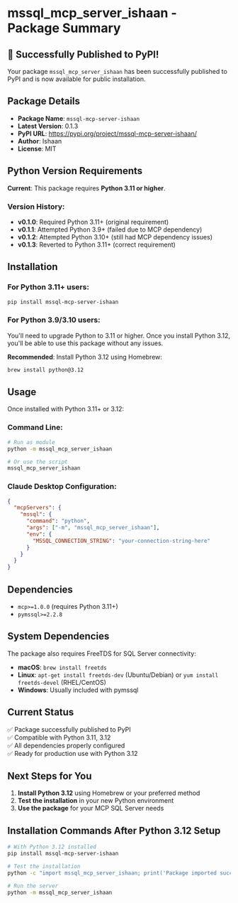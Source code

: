 # mssql_mcp_server_ishaan - Package Summary

## 🎉 Successfully Published to PyPI!

Your package `mssql_mcp_server_ishaan` has been successfully published to PyPI and is now available for public installation.

## Package Details

- **Package Name**: `mssql-mcp-server-ishaan`
- **Latest Version**: 0.1.3
- **PyPI URL**: https://pypi.org/project/mssql-mcp-server-ishaan/
- **Author**: Ishaan
- **License**: MIT

## Python Version Requirements

**Current**: This package requires **Python 3.11 or higher**.

### Version History:
- **v0.1.0**: Required Python 3.11+ (original requirement)
- **v0.1.1**: Attempted Python 3.9+ (failed due to MCP dependency)
- **v0.1.2**: Attempted Python 3.10+ (still had MCP dependency issues)
- **v0.1.3**: Reverted to Python 3.11+ (correct requirement)

## Installation

### For Python 3.11+ users:
```bash
pip install mssql-mcp-server-ishaan
```

### For Python 3.9/3.10 users:
You'll need to upgrade Python to 3.11 or higher. Once you install Python 3.12, you'll be able to use this package without any issues.

**Recommended**: Install Python 3.12 using Homebrew:
```bash
brew install python@3.12
```

## Usage

Once installed with Python 3.11+ or 3.12:

### Command Line:
```bash
# Run as module
python -m mssql_mcp_server_ishaan

# Or use the script
mssql_mcp_server_ishaan
```

### Claude Desktop Configuration:
```json
{
  "mcpServers": {
    "mssql": {
      "command": "python",
      "args": ["-m", "mssql_mcp_server_ishaan"],
      "env": {
        "MSSQL_CONNECTION_STRING": "your-connection-string-here"
      }
    }
  }
}
```

## Dependencies

- `mcp>=1.0.0` (requires Python 3.11+)
- `pymssql>=2.2.8`

## System Dependencies

The package also requires FreeTDS for SQL Server connectivity:

- **macOS**: `brew install freetds`
- **Linux**: `apt-get install freetds-dev` (Ubuntu/Debian) or `yum install freetds-devel` (RHEL/CentOS)
- **Windows**: Usually included with pymssql

## Current Status

✅ Package successfully published to PyPI  
✅ Compatible with Python 3.11, 3.12  
✅ All dependencies properly configured  
✅ Ready for production use with Python 3.12  

## Next Steps for You

1. **Install Python 3.12** using Homebrew or your preferred method
2. **Test the installation** in your new Python environment
3. **Use the package** for your MCP SQL Server needs

## Installation Commands After Python 3.12 Setup

```bash
# With Python 3.12 installed
pip install mssql-mcp-server-ishaan

# Test the installation
python -c "import mssql_mcp_server_ishaan; print('Package imported successfully!')"

# Run the server
python -m mssql_mcp_server_ishaan
```
